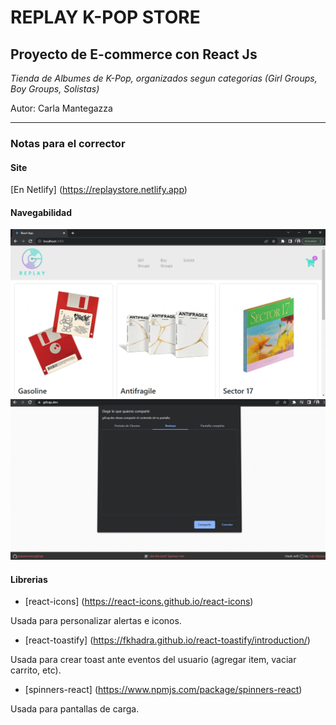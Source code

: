 # REPLAY K-POP STORE
## Proyecto de E-commerce con React Js

*Tienda de Albumes de K-Pop, organizados segun categorias (Girl Groups, Boy Groups, Solistas)*

Autor: Carla Mantegazza

***
### Notas para el corrector
#### Site
[En Netlify] (https://replaystore.netlify.app)

#### Navegabilidad
![2da PreEntrega](2EnavegabilidadCarMantegazza.gif)
![Proyecto Final](PFnavegabilidadCarMantegazza.gif)

#### Librerias
- [react-icons] (https://react-icons.github.io/react-icons)
<p>Usada para personalizar alertas e iconos.</p>

- [react-toastify] (https://fkhadra.github.io/react-toastify/introduction/)
<p>Usada para crear toast ante eventos del usuario (agregar item, vaciar carrito, etc).</p>

- [spinners-react] (https://www.npmjs.com/package/spinners-react)
<p>Usada para pantallas de carga.</p>



